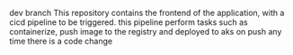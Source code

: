 dev branch
This repository contains the frontend of the application, with a cicd  pipeline to be triggered. 
this pipeline perform tasks such as containerize, push image to the registry and deployed to aks on push any time there is a code change
